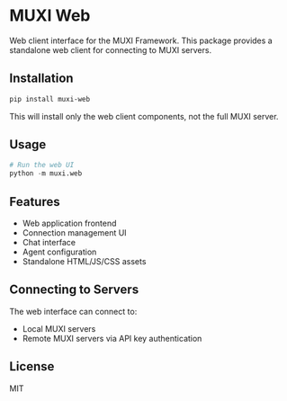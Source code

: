 # MUXI Web

Web client interface for the MUXI Framework. This package provides a standalone web client for connecting to MUXI servers.

## Installation

```bash
pip install muxi-web
```

This will install only the web client components, not the full MUXI server.

## Usage

```python
# Run the web UI
python -m muxi.web
```

## Features

- Web application frontend
- Connection management UI
- Chat interface
- Agent configuration
- Standalone HTML/JS/CSS assets

## Connecting to Servers

The web interface can connect to:
- Local MUXI servers
- Remote MUXI servers via API key authentication

## License

MIT
